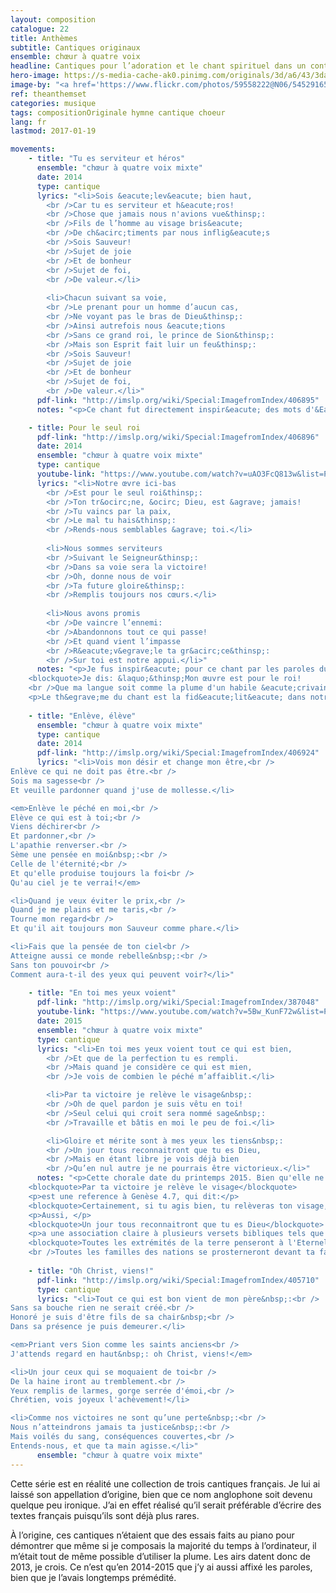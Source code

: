 ```yaml
---
layout: composition
catalogue: 22
title: Anthèmes
subtitle: Cantiques originaux
ensemble: chœur à quatre voix
headline: Cantiques pour l’adoration et le chant spirituel dans un contexte d’assemblée.
hero-image: https://s-media-cache-ak0.pinimg.com/originals/3d/a6/43/3da643d1f5f8ea1836a5a82fd5d1bbf5.jpg
image-by: "<a href='https://www.flickr.com/photos/59558222@N06/5452916527/in/photolist-9iRC7c-o5bneQ-a4GctF-frUuA6-dfeP7C-8x7UZ4-8xaWhj-beq7Dc-MgN3C-6thCFj-bnAu5u-a45gG5-aaxEAx-4uWnak-5Z8bKe-CFssg-5QkdtS-neD9ji-bc93oB-3cr3vr-ssVbrh-64KPXS-9GbUDF-77Y7u1-aRWVoB-HNcLYp-8xaW9W-a4K3wQ-9iRBQc-4PYfDa-beq7yx-qS66nv-7V5V4t-axMvNb-8hYBvf-rMZxWv-2iZ7u-6ymiod-bBziki-4sM3vf-feid9X-gN9CD5-qZcWS9-7mk7j4-oJEMPR-aqByeP-9iRBXz-tZv3Z-8jEfga-7irTA2' target='_new'>Shiny brass</a> par <a href='https://www.flickr.com/photos/59558222@N06/' target='_new' >Dukas Ju</a> sous <a href='https://creativecommons.org/licenses/by-nc/2.0/deed.fr' target='_new'>Attribution - Pas d’Utilisation Commerciale 2.0 Générique</a>"
ref: theanthemset
categories: musique
tags: compositionOriginale hymne cantique choeur
lang: fr
lastmod: 2017-01-19

movements:
    - title: "Tu es serviteur et héros"
      ensemble: "chœur à quatre voix mixte"
      date: 2014
      type: cantique
      lyrics: "<li>Sois &eacute;lev&eacute; bien haut,
		<br />Car tu es serviteur et h&eacute;ros!
		<br />Chose que jamais nous n'avions vue&thinsp;:
		<br />Fils de l’homme au visage bris&eacute;
		<br />De ch&acirc;timents par nous inflig&eacute;s
		<br />Sois Sauveur!
		<br />Sujet de joie
		<br />Et de bonheur
		<br />Sujet de foi,
		<br />De valeur.</li>
					
		<li>Chacun suivant sa voie,
		<br />Le prenant pour un homme d’aucun cas,
		<br />Ne voyant pas le bras de Dieu&thinsp;:
		<br />Ainsi autrefois nous &eacute;tions
		<br />Sans ce grand roi, le prince de Sion&thinsp;:
		<br />Mais son Esprit fait luir un feu&thinsp;:
		<br />Sois Sauveur!
		<br />Sujet de joie
		<br />Et de bonheur
		<br />Sujet de foi,
		<br />De valeur.</li>"
      pdf-link: "http://imslp.org/wiki/Special:ImagefromIndex/406895"
      notes: "<p>Ce chant fut directement inspir&eacute; des mots d'&Eacute;saie au chapitre chapitres 52 et 53. Il contraste la divinit&eacute; du Messie avec sa mission de serviteur. C’est une louange de nous qui font partie des peuples qui avons entendu ce qui ne nous avait jamais &eacute;t&eacute; annonc&eacute; auparavant.</p>"

    - title: Pour le seul roi
      pdf-link: "http://imslp.org/wiki/Special:ImagefromIndex/406896"
      date: 2014
      ensemble: "chœur à quatre voix mixte"
      type: cantique
      youtube-link: "https://www.youtube.com/watch?v=uAO3FcQ813w&list=PLq7M1cOtTjn1R6N4nmiBULc8Qnh3toCkW&index=3"
      lyrics: "<li>Notre œvre ici-bas
		<br />Est pour le seul roi&thinsp;:
		<br />Ton tr&ocirc;ne, &ocirc; Dieu, est &agrave; jamais!
		<br />Tu vaincs par la paix,
		<br />Le mal tu hais&thinsp;:
		<br />Rends-nous semblables &agrave; toi.</li>
					
		<li>Nous sommes serviteurs
		<br />Suivant le Seigneur&thinsp;:
		<br />Dans sa voie sera la victoire!
		<br />Oh, donne nous de voir
		<br />Ta future gloire&thinsp;:
		<br />Remplis toujours nos cœurs.</li>
					
		<li>Nous avons promis
		<br />De vaincre l’ennemi:
		<br />Abandonnons tout ce qui passe!
		<br />Et quand vient l’impasse
		<br />R&eacute;v&egrave;le ta gr&acirc;ce&thinsp;:
		<br />Sur toi est notre appui.</li>"
      notes: "<p>Je fus inspir&eacute; pour ce chant par les paroles du Psaume 45, et surtout par le verset 2, qui m'&eacute;tait auparavant venu &agrave; l'esprit&thinsp;:</p>
	<blockquote>Je dis: &laquo;&thinsp;Mon œuvre est pour le roi!
	<br />Que ma langue soit comme la plume d'un habile &eacute;crivain!&thinsp;&hellip;&thinsp;&raquo;</blockquote>
	<p>Le th&egrave;me du chant est la fid&eacute;lit&eacute; dans notre travail envers le Seigneur, qui est une qualit&eacute; dont nous manquons facilement dans notre soci&eacute;t&eacute; aimant les plaisirs mat&eacute;riels, et est un rappel que nous trouverons la victoire dans le Seigneur notre roi, et non pas au travers de ce monde.</p>"
    
    - title: "Enlève, élève"
      ensemble: "chœur à quatre voix mixte"
      type: cantique
      date: 2014
      pdf-link: "http://imslp.org/wiki/Special:ImagefromIndex/406924"
      lyrics: "<li>Vois mon désir et change mon être,<br />
Enlève ce qui ne doit pas être.<br />
Sois ma sagesse<br />
Et veuille pardonner quand j'use de mollesse.</li>

<em>Enlève le péché en moi,<br />
Elève ce qui est à toi;<br />
Viens déchirer<br />
Et pardonner,<br />
L'apathie renverser.<br /> 
Sème une pensée en moi&nbsp;:<br />
Celle de l'éternité;<br />
Et qu'elle produise toujours la foi<br />
Qu'au ciel je te verrai!</em>

<li>Quand je veux éviter le prix,<br /> 
Quand je me plains et me taris,<br />
Tourne mon regard<br />
Et qu'il ait toujours mon Sauveur comme phare.</li>

<li>Fais que la pensée de ton ciel<br /> 
Atteigne aussi ce monde rebelle&nbsp;:<br />
Sans ton pouvoir<br />
Comment aura-t-il des yeux qui peuvent voir?</li>"
      
    - title: "En toi mes yeux voient"
      pdf-link: "http://imslp.org/wiki/Special:ImagefromIndex/387048"
      youtube-link: "https://www.youtube.com/watch?v=5Bw_KunF72w&list=PLq7M1cOtTjn1R6N4nmiBULc8Qnh3toCkW&index=4"
      date: 2015
      ensemble: "chœur à quatre voix mixte"
      type: cantique
      lyrics: "<li>En toi mes yeux voient tout ce qui est bien,
        <br />Et que de la perfection tu es rempli.
        <br />Mais quand je considère ce qui est mien,
        <br />Je vois de combien le péché m’affaiblit.</li>

        <li>Par ta victoire je relève le visage&nbsp;:
        <br />Oh de quel pardon je suis vêtu en toi!
        <br />Seul celui qui croit sera nommé sage&nbsp;:
        <br />Travaille et bâtis en moi le peu de foi.</li>

        <li>Gloire et mérite sont à mes yeux les tiens&nbsp;:
        <br />Un jour tous reconnaitront que tu es Dieu,
        <br />Mais en étant libre je vois déjà bien
        <br />Qu’en nul autre je ne pourrais être victorieux.</li>"
      notes: "<p>Cette chorale date du printemps 2015. Bien qu'elle ne soit basée sur aucun texte particulier, elle se réfère à au moins deux textes distincts&nbsp;: la phrase</p>
    <blockquote>Par ta victoire je relève le visage</blockquote>
    <p>est une reference à Genèse 4.7, qui dit:</p>
    <blockquote>Certainement, si tu agis bien, tu relèveras ton visage, et si tu agis mal, le péché se couche à la porte, et ses désirs se portent vers toi: mais toi, domine sur lui.</blockquote>
    <p>Aussi, </p>
    <blockquote>Un jour tous reconnaitront que tu es Dieu</blockquote>
    <p>a une association claire à plusieurs versets bibliques tels que Psaume 22.27, qui affirme&nbsp;:</p>
    <blockquote>Toutes les extrémités de la terre penseront à l'Eternel et se tourneront vers lui;
    <br />Toutes les familles des nations se prosterneront devant ta face.</blockquote>"
      
    - title: "Oh Christ, viens!"
      pdf-link: "http://imslp.org/wiki/Special:ImagefromIndex/405710"
      type: cantique
      lyrics: "<li>Tout ce qui est bon vient de mon père&nbsp;:<br /> 
Sans sa bouche rien ne serait créé.<br />
Honoré je suis d'être fils de sa chair&nbsp;<br />
Dans sa présence je puis demeurer.</li>

<em>Priant vers Sion comme les saints anciens<br />
J'attends regard en haut&nbsp;: oh Christ, viens!</em>

<li>Un jour ceux qui se moquaient de toi<br />
De la haine iront au tremblement.<br />
Yeux remplis de larmes, gorge serrée d'émoi,<br />
Chrétien, vois joyeux l'achèvement!</li>

<li>Comme nos victoires ne sont qu’une perte&nbsp;:<br />
Nous n’atteindrons jamais ta justice&nbsp;:<br />
Mais voilés du sang, conséquences couvertes,<br />
Entends-nous, et que ta main agisse.</li>"
      ensemble: "chœur à quatre voix mixte"
---
```

Cette série est en réalité une collection de trois cantiques français. Je lui ai laissé son appellation d’origine, bien que ce nom anglophone soit devenu quelque peu ironique. J’ai en effet réalisé qu’il serait préférable d’écrire des textes français puisqu’ils sont déjà plus rares.

À l’origine, ces cantiques n’étaient que des essais faits au piano pour démontrer que même si je composais la majorité du temps à l’ordinateur, il m’était tout de même possible d’utiliser la plume. Les airs datent donc de 2013, je crois. Ce n’est qu’en 2014-2015 que j’y ai aussi affixé les paroles, bien que je l’avais longtemps prémédité.
